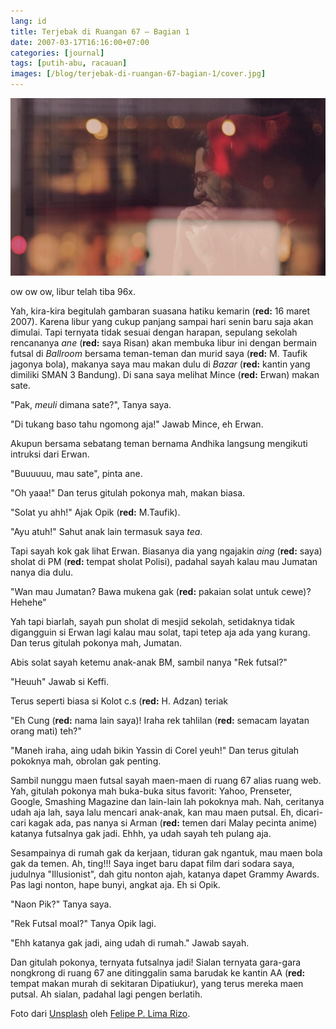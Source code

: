 ```yaml
---
lang: id
title: Terjebak di Ruangan 67 – Bagian 1
date: 2007-03-17T16:16:00+07:00
categories: [journal]
tags: [putih-abu, racauan]
images: [/blog/terjebak-di-ruangan-67-bagian-1/cover.jpg]
---
```

![Terjebak di Ruangan 67 – Bagian 1](cover.jpg)

ow ow ow, libur telah tiba 96x.

Yah, kira-kira begitulah gambaran suasana hatiku kemarin (**red:** 16 maret 2007). Karena libur yang cukup panjang sampai hari senin baru saja akan dimulai. Tapi ternyata tidak sesuai dengan harapan, sepulang sekolah rencananya *ane* (**red:** saya Risan) akan membuka libur ini dengan bermain futsal di *Ballroom* bersama teman-teman dan murid saya (**red:** M. Taufik jagonya bola), makanya saya mau makan dulu di *Bazar* (**red:** kantin yang dimiliki SMAN 3 Bandung). Di sana saya melihat Mince (**red:** Erwan) makan sate.


"Pak, *meuli* dimana sate?", Tanya saya.

"Di tukang baso tahu ngomong aja!" Jawab Mince, eh Erwan.

Akupun bersama sebatang teman bernama Andhika langsung mengikuti intruksi dari Erwan.

"Buuuuuu, mau sate", pinta ane.

"Oh yaaa!" Dan terus gitulah pokonya mah, makan biasa.

"Solat yu ahh!" Ajak Opik (**red:** M.Taufik).

"Ayu atuh!" Sahut anak lain termasuk saya *tea*.

Tapi sayah kok gak lihat Erwan. Biasanya dia yang ngajakin *aing* (**red:** saya) sholat di PM (**red:** tempat sholat Polisi), padahal sayah kalau mau Jumatan nanya dia dulu.

"Wan mau Jumatan? Bawa mukena gak (**red:** pakaian solat untuk cewe)? Hehehe"

Yah tapi biarlah, sayah pun sholat di mesjid sekolah, setidaknya tidak digangguin si Erwan lagi kalau mau solat, tapi tetep aja ada yang kurang. Dan terus gitulah pokonya mah, Jumatan.

Abis solat sayah ketemu anak-anak BM, sambil nanya "Rek futsal?"

"Heuuh" Jawab si Keffi.

Terus seperti biasa si Kolot c.s (**red:** H. Adzan) teriak

"Eh Cung (**red:** nama lain saya)! Iraha rek tahlilan (**red:** semacam layatan orang mati) teh?"

"Maneh iraha, aing udah bikin Yassin di Corel yeuh!" Dan terus gitulah pokoknya mah, obrolan gak penting.

Sambil nunggu maen futsal sayah maen-maen di ruang 67 alias ruang web. Yah, gitulah pokonya mah buka-buka situs favorit: Yahoo, Prenseter, Google, Smashing Magazine dan lain-lain lah pokoknya mah. Nah, ceritanya udah aja lah, saya lalu mencari anak-anak, kan mau maen putsal. Eh, dicari-cari kagak ada, pas nanya si Arman (**red:** temen dari Malay pecinta anime) katanya futsalnya gak jadi. Ehhh, ya udah sayah teh pulang aja.

Sesampainya di rumah gak da kerjaan, tiduran gak ngantuk, mau maen bola gak da temen. Ah, ting!!! Saya inget baru dapat film dari sodara saya, judulnya "Illusionist", dah gitu nonton ajah, katanya dapet Grammy Awards. Pas lagi nonton, hape bunyi, angkat aja. Eh si Opik.

"Naon Pik?" Tanya saya.

"Rek Futsal moal?" Tanya Opik lagi.

"Ehh katanya gak jadi, aing udah di rumah." Jawab sayah.

Dan gitulah pokonya, ternyata futsalnya jadi! Sialan ternyata gara-gara nongkrong di ruang 67 ane ditinggalin sama barudak ke kantin AA (**red:** tempat makan murah di sekitaran Dipatiukur), yang terus mereka maen putsal. Ah sialan, padahal lagi pengen berlatih.

Foto dari [Unsplash](https://unsplash.com/photos/JxVNc4QYGwc) oleh [Felipe P. Lima Rizo](https://unsplash.com/@plqml).
